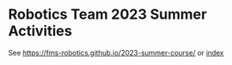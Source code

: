 # Robotics Team 2023 Summer Activities

See https://fms-robotics.github.io/2023-summer-course/ or [index](index.md)

